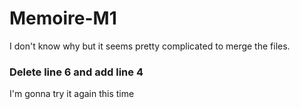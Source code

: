 # Memoire-M1

I don't know why but it seems pretty complicated to merge the files.
### Delete line 6 and add line 4
I'm gonna try it again this time
